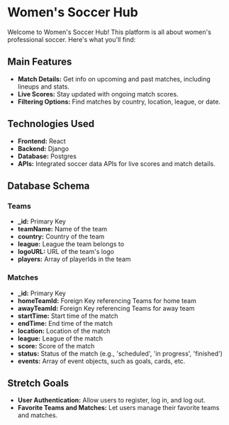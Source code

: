 # Women's Soccer Hub

Welcome to Women's Soccer Hub! This platform is all about women's professional soccer. Here's what you'll find:


## Main Features

- **Match Details:** Get info on upcoming and past matches, including lineups and stats.
- **Live Scores:** Stay updated with ongoing match scores.
- **Filtering Options:** Find matches by country, location, league, or date.

## Technologies Used

- **Frontend:** React
- **Backend:** Django
- **Database:** Postgres
- **APIs:** Integrated soccer data APIs for live scores and match details.

## Database Schema

### Teams

- **_id:** Primary Key
- **teamName:** Name of the team
- **country:** Country of the team
- **league:** League the team belongs to
- **logoURL:** URL of the team's logo
- **players:** Array of playerIds in the team

### Matches

- **_id:** Primary Key
- **homeTeamId:** Foreign Key referencing Teams for home team
- **awayTeamId:** Foreign Key referencing Teams for away team
- **startTime:** Start time of the match
- **endTime:** End time of the match
- **location:** Location of the match
- **league:** League of the match
- **score:** Score of the match
- **status:** Status of the match (e.g., 'scheduled', 'in progress', 'finished')
- **events:** Array of event objects, such as goals, cards, etc.

## Stretch Goals

- **User Authentication:** Allow users to register, log in, and log out.
- **Favorite Teams and Matches:** Let users manage their favorite teams and matches.
